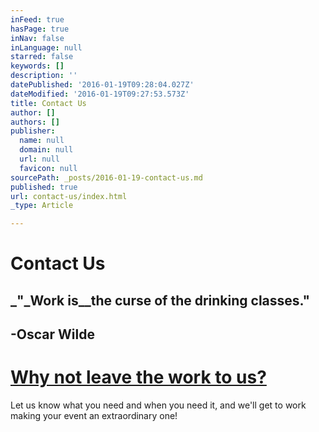 ```yaml
---
inFeed: true
hasPage: true
inNav: false
inLanguage: null
starred: false
keywords: []
description: ''
datePublished: '2016-01-19T09:28:04.027Z'
dateModified: '2016-01-19T09:27:53.573Z'
title: Contact Us
author: []
authors: []
publisher:
  name: null
  domain: null
  url: null
  favicon: null
sourcePath: _posts/2016-01-19-contact-us.md
published: true
url: contact-us/index.html
_type: Article

---
```

# Contact Us

## _"_Work is__the curse of the drinking classes."

## -Oscar Wilde

# [Why not leave the work to us?][0]

Let us know what you need and when you need it, and we'll get to work making your event an extraordinary one!

[0]: contact@pourpeoplemixology.com